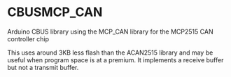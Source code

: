 # CBUSMCP_CAN
Arduino CBUS library using the MCP_CAN library for the MCP2515 CAN controller chip

This uses around 3KB less flash than the ACAN2515 library and may be useful when program space is at a premium.
It implements a receive buffer but not a transmit buffer.
